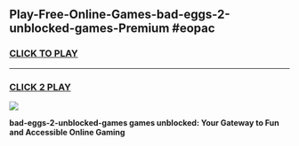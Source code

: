 
## Play-Free-Online-Games-bad-eggs-2-unblocked-games-Premium #eopac
<h3>
<a href="https://premium.freeplayer.one?title=bad-eggs-2-unblocked-games&ref=8M">CLICK TO PLAY</a></h3>
<hr>

<h3>
<a href="https://premium.freeplayer.one?title=bad-eggs-2-unblocked-games&ref=8M">CLICK 2 PLAY</a>
  
</h3>

<a href="https://premium.freeplayer.one?title=bad-eggs-2-unblocked-games&ref=8M"><img src="https://clearcache.store/games.png"></a>


**bad-eggs-2-unblocked-games games unblocked: Your Gateway to Fun and Accessible Online Gaming**
